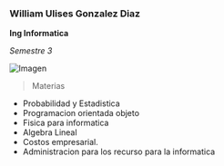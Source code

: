 

<!--
**ae845/ae845** is a ✨ _special_ ✨ repository because its `README.md` (this file) appears on your GitHub profile.

Here are some ideas to get you started:

- 🔭 I’m currently working on ...
- 🌱 I’m currently learning ...
- 👯 I’m looking to collaborate on ...
- 🤔 I’m looking for help with ...
- 💬 Ask me about ...
- 📫 How to reach me: ...
- 😄 Pronouns: ...
- ⚡ Fun fact: ...
-->
### William Ulises Gonzalez Diaz
**Ing Informatica**

*Semestre 3*

![Imagen](https://www.ui1.es/sites/default/files/blog/images/ingenieria-informatica.jpg)

> Materias


- Probabilidad y Estadistica
- Programacion orientada objeto
- Fisica para informatica
- Algebra Lineal
- Costos empresarial.
- Administracion para los recurso para la informatica




